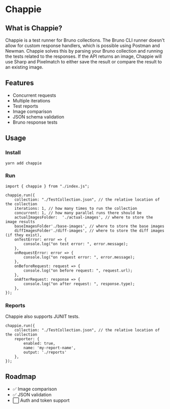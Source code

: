 # Chappie

## What is Chappie?

Chappie is a test runner for Bruno collections. The Bruno CLI runner doesn't allow for custom response handlers, which is possible using Postman and Newman. Chappie solves this by parsing your Bruno collection and running the tests related to the responses. If the API returns an image, Chappie will use Sharp and Pixelmatch to either save the result or compare the result to an existing image.

## Features

- Concurrent requests
- Multiple iterations
- Test reports
- Image comparison
- JSON schema validation
- Bruno response tests

## Usage

### Install

```
yarn add chappie
```

### Run

```
import { chappie } from "./index.js";

chappie.run({
	collection: "./TestCollection.json", // the relative location of the collection
	iterations: 1, // how many times to run the collection
	concurrent: 1, // how many parallel runs there should be
	actualImagesFolder:  './actual-images', // where to store the image results
	baseImagesFolder'./base-images', // where to store the base images
	diffImagesFolder'./diff-images', // where to store the diff images (if they exist),
	onTestError: error => {
		console.log("on test error: ", error.message);
	},
	onRequestError: error => {
		console.log("on request error: ", error.message);
	},
	onBeforeRequest: request => {
		console.log("on before request: ", request.url);
	},
	onAfterRequest: response => {
		console.log("on after request: ", response.type);
	},
});
```

### Reports

Chappie also supports JUNIT tests.

```
chappie.run({
	collection: "./TestCollection.json", // the relative location of the collection
 	reporter: {
		enabled: true,
		name: 'my-report-name',
		output: './reports'
	},
});
```

## Roadmap

- ✅ Image comparison
- ✅ JSON validation
- ⬜️ Auth and token support
